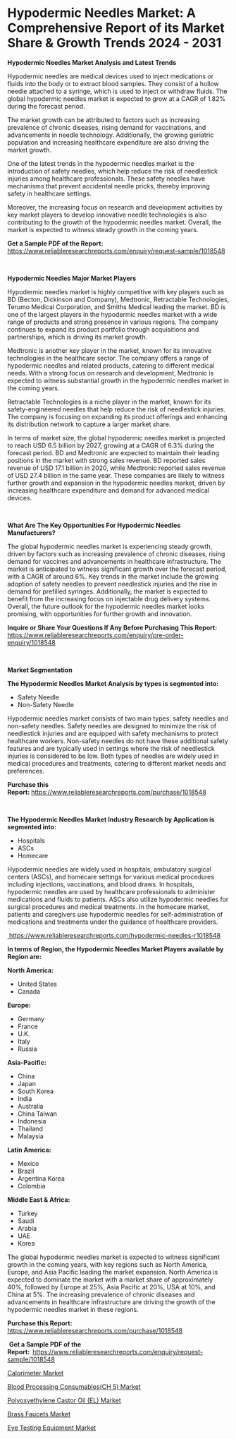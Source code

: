 <p><h1>Hypodermic Needles Market: A Comprehensive Report of its Market Share & Growth Trends 2024 - 2031</h1></p><p><strong>Hypodermic Needles Market Analysis and Latest Trends</strong></p>
<p><p>Hypodermic needles are medical devices used to inject medications or fluids into the body or to extract blood samples. They consist of a hollow needle attached to a syringe, which is used to inject or withdraw fluids. The global hypodermic needles market is expected to grow at a CAGR of 1.82% during the forecast period. </p><p>The market growth can be attributed to factors such as increasing prevalence of chronic diseases, rising demand for vaccinations, and advancements in needle technology. Additionally, the growing geriatric population and increasing healthcare expenditure are also driving the market growth.</p><p>One of the latest trends in the hypodermic needles market is the introduction of safety needles, which help reduce the risk of needlestick injuries among healthcare professionals. These safety needles have mechanisms that prevent accidental needle pricks, thereby improving safety in healthcare settings.</p><p>Moreover, the increasing focus on research and development activities by key market players to develop innovative needle technologies is also contributing to the growth of the hypodermic needles market. Overall, the market is expected to witness steady growth in the coming years.</p></p>
<p><strong>Get a Sample PDF of the Report:&nbsp;</strong> <a href="https://www.reliableresearchreports.com/enquiry/request-sample/1018548">https://www.reliableresearchreports.com/enquiry/request-sample/1018548</a></p>
<p>&nbsp;</p>
<p><strong>Hypodermic Needles Major Market Players</strong></p>
<p><p>Hypodermic needles market is highly competitive with key players such as BD (Becton, Dickinson and Company), Medtronic, Retractable Technologies, Terumo Medical Corporation, and Smiths Medical leading the market. BD is one of the largest players in the hypodermic needles market with a wide range of products and strong presence in various regions. The company continues to expand its product portfolio through acquisitions and partnerships, which is driving its market growth.</p><p>Medtronic is another key player in the market, known for its innovative technologies in the healthcare sector. The company offers a range of hypodermic needles and related products, catering to different medical needs. With a strong focus on research and development, Medtronic is expected to witness substantial growth in the hypodermic needles market in the coming years.</p><p>Retractable Technologies is a niche player in the market, known for its safety-engineered needles that help reduce the risk of needlestick injuries. The company is focusing on expanding its product offerings and enhancing its distribution network to capture a larger market share.</p><p>In terms of market size, the global hypodermic needles market is projected to reach USD 6.5 billion by 2027, growing at a CAGR of 6.3% during the forecast period. BD and Medtronic are expected to maintain their leading positions in the market with strong sales revenue. BD reported sales revenue of USD 17.1 billion in 2020, while Medtronic reported sales revenue of USD 27.4 billion in the same year. These companies are likely to witness further growth and expansion in the hypodermic needles market, driven by increasing healthcare expenditure and demand for advanced medical devices.</p></p>
<p>&nbsp;</p>
<p><strong>What Are The Key Opportunities For Hypodermic Needles Manufacturers?</strong></p>
<p><p>The global hypodermic needles market is experiencing steady growth, driven by factors such as increasing prevalence of chronic diseases, rising demand for vaccines and advancements in healthcare infrastructure. The market is anticipated to witness significant growth over the forecast period, with a CAGR of around 6%. Key trends in the market include the growing adoption of safety needles to prevent needlestick injuries and the rise in demand for prefilled syringes. Additionally, the market is expected to benefit from the increasing focus on injectable drug delivery systems. Overall, the future outlook for the hypodermic needles market looks promising, with opportunities for further growth and innovation.</p></p>
<p><strong>Inquire or Share Your Questions If Any Before Purchasing This Report:</strong> <a href="https://www.reliableresearchreports.com/enquiry/pre-order-enquiry/1018548">https://www.reliableresearchreports.com/enquiry/pre-order-enquiry/1018548</a></p>
<p>&nbsp;</p>
<p><strong>Market Segmentation</strong></p>
<p><strong>The Hypodermic Needles Market Analysis by types is segmented into:</strong></p>
<p><ul><li>Safety Needle</li><li>Non-Safety Needle</li></ul></p>
<p><p>Hypodermic needles market consists of two main types: safety needles and non-safety needles. Safety needles are designed to minimize the risk of needlestick injuries and are equipped with safety mechanisms to protect healthcare workers. Non-safety needles do not have these additional safety features and are typically used in settings where the risk of needlestick injuries is considered to be low. Both types of needles are widely used in medical procedures and treatments, catering to different market needs and preferences.</p></p>
<p><strong>Purchase this Report:&nbsp;</strong><a href="https://www.reliableresearchreports.com/purchase/1018548">https://www.reliableresearchreports.com/purchase/1018548</a></p>
<p>&nbsp;</p>
<p><strong>The Hypodermic Needles Market Industry Research by Application is segmented into:</strong></p>
<p><ul><li>Hospitals</li><li>ASCs</li><li>Homecare</li></ul></p>
<p><p>Hypodermic needles are widely used in hospitals, ambulatory surgical centers (ASCs), and homecare settings for various medical procedures including injections, vaccinations, and blood draws. In hospitals, hypodermic needles are used by healthcare professionals to administer medications and fluids to patients. ASCs also utilize hypodermic needles for surgical procedures and medical treatments. In the homecare market, patients and caregivers use hypodermic needles for self-administration of medications and treatments under the guidance of healthcare providers.</p></p>
<p><a href="https://www.reliableresearchreports.com/hypodermic-needles-r1018548">&nbsp;https://www.reliableresearchreports.com/hypodermic-needles-r1018548</a></p>
<p><strong>In terms of Region, the Hypodermic Needles Market Players available by Region are:</strong></p>
<p>
    <p> <strong> North America: </strong>
        <ul>
            <li>United States</li>
            <li>Canada</li>
        </ul>
        </p> 
    <p> <strong> Europe: </strong>
        <ul>
            <li>Germany</li>
            <li>France</li>
            <li>U.K.</li>
            <li>Italy</li>
            <li>Russia</li>
        </ul>
        </p> 
    <p> <strong> Asia-Pacific: </strong>
        <ul>
            <li>China</li>
            <li>Japan</li>
            <li>South Korea</li>
            <li>India</li>
            <li>Australia</li>
            <li>China Taiwan</li>
            <li>Indonesia</li>
            <li>Thailand</li>
            <li>Malaysia</li>
        </ul>
        </p> 
    <p> <strong> Latin America: </strong>
        <ul>
            <li>Mexico</li>
            <li>Brazil</li>
            <li>Argentina Korea</li>
            <li>Colombia</li>
        </ul>
        </p> 
    <p> <strong> Middle East & Africa: </strong>
        <ul>
            <li>Turkey</li>
            <li>Saudi</li>
            <li>Arabia</li>
            <li>UAE</li>
            <li>Korea</li>
        </ul>
    </p>
    </p>
<p><p>The global hypodermic needles market is expected to witness significant growth in the coming years, with key regions such as North America, Europe, and Asia Pacific leading the market expansion. North America is expected to dominate the market with a market share of approximately 40%, followed by Europe at 25%, Asia Pacific at 20%, USA at 10%, and China at 5%. The increasing prevalence of chronic diseases and advancements in healthcare infrastructure are driving the growth of the hypodermic needles market in these regions.</p></p>
<p><strong>Purchase this Report: </strong><a href="https://www.reliableresearchreports.com/purchase/1018548">https://www.reliableresearchreports.com/purchase/1018548</a></p>
<p>&nbsp;<strong>Get a Sample PDF of the Report:&nbsp;&nbsp;</strong><a href="https://www.reliableresearchreports.com/enquiry/request-sample/1018548">https://www.reliableresearchreports.com/enquiry/request-sample/1018548</a></p>
<p><strong></strong></p>
<p><p><a href="https://github.com/biheemgalvinlouises6hokrh3h/Market-Research-Report-List-2/blob/main/calorimeter-market.md">Calorimeter Market</a></p><p><a href="https://medium.com/@cletaturner879789/blood-processing-consumables-ch-5-nbsp-market-focuses-on-market-share-size-and-projected-forecast-c375b92d5130">Blood Processing Consumables(CH 5) Market</a></p><p><a href="https://issuu.com/reportprime-2/docs/polyoxyethylene-castor-oil-el-market-size-2030.ppt">Polyoxyethylene Castor Oil (EL) Market</a></p><p><a href="https://www.linkedin.com/pulse/brass-faucets-market-competitive-analysis-trends-forecast-2031-njabe?trackingId=rChzS50%2BcN2RunFxR2gbaQ%3D%3D">Brass Faucets Market</a></p><p><a href="https://github.com/guneycigdem35/Market-Research-Report-List-3/blob/main/eye-testing-equipment-market.md">Eye Testing Equipment Market</a></p></p>